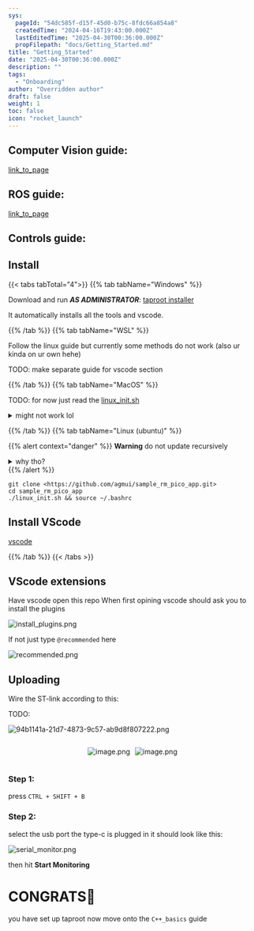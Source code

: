 ```yaml
---
sys:
  pageId: "54dc585f-d15f-45d0-b75c-8fdc66a854a8"
  createdTime: "2024-04-16T19:43:00.000Z"
  lastEditedTime: "2025-04-30T00:36:00.000Z"
  propFilepath: "docs/Getting_Started.md"
title: "Getting_Started"
date: "2025-04-30T00:36:00.000Z"
description: ""
tags:
  - "Onboarding"
author: "Overridden author"
draft: false
weight: 1
toc: false
icon: "rocket_launch"
---
```


## Computer Vision guide:

[link_to_page](86d45bc0-388b-4d26-8848-44f255f73d0e)

## ROS guide:

[link_to_page](3c76c1de-ec8f-46d6-8b0a-294005edc2d5)

## Controls guide:

## Install

{{< tabs tabTotal="4">}}
{{% tab tabName="Windows" %}}

Download and run _**AS ADMINISTRATOR**_: [taproot installer](https://github.com/Thornbots/TeachingFreshies/releases/tag/1.0)

It automatically installs all the tools and vscode.

{{% /tab %}}
{{% tab tabName="WSL" %}}

Follow the linux guide but currently some methods do not work (also ur kinda on ur own hehe)

TODO: make separate guide for vscode section

{{% /tab %}}
{{% tab tabName="MacOS" %}}

TODO: for now just read the [linux_init.sh](https://github.com/agmui/sample_rm_pico_app/blob/main/linux_init.sh)

<details>
<summary>might not work lol</summary>

`brew install libusb pkg-config`

Next install: [vscode](https://code.visualstudio.com/Download)

</details>

{{% /tab %}}
{{% tab tabName="Linux (ubuntu)" %}}

{{% alert context="danger" %}}
**Warning** do not update recursively
<details>
<summary>why tho?</summary>
There are some submodules that may go on for a while (like tinyusb) and I highly
recommend you don't need to get them.
If you want to see what submodules I update just look in `linux_init.sh`
</details>
{{% /alert %}}

```shell
git clone <https://github.com/agmui/sample_rm_pico_app.git>
cd sample_rm_pico_app
./linux_init.sh && source ~/.bashrc
```

## Install VScode

[vscode](https://code.visualstudio.com/Download)

{{% /tab %}}
{{< /tabs >}}

## VScode extensions

Have vscode open this repo
When first opining vscode should ask you to install the plugins

![install_plugins.png](https://prod-files-secure.s3.us-west-2.amazonaws.com/d518164a-d88e-44d1-a4ee-3adb3bd8bce0/89bd30f0-1825-4e77-867b-0a41ce370880/install_plugins.png?X-Amz-Algorithm=AWS4-HMAC-SHA256&X-Amz-Content-Sha256=UNSIGNED-PAYLOAD&X-Amz-Credential=ASIAZI2LB466Z2E7EWMW%2F20250815%2Fus-west-2%2Fs3%2Faws4_request&X-Amz-Date=20250815T034526Z&X-Amz-Expires=3600&X-Amz-Security-Token=IQoJb3JpZ2luX2VjEAoaCXVzLXdlc3QtMiJGMEQCIDM36L5DqlC9wZ5OZb04%2F20vveWQAmJSyt2q9Jr4w%2FRfAiAlvbD%2FrVh05vKnt6%2FitI7Za9Cas9pT%2FTOyzPWFkgscWSr%2FAwhTEAAaDDYzNzQyMzE4MzgwNSIMZd8tJsigsWWa6omzKtwDfwnBO%2B7d%2Btb3PrhJLVOCHnQVAymDNFQ75LzM183ax7PL9vXGLFG0bpOTVRZ1ZhkjXJ76tk262OjnE7I9fIx88YyK2A3srYlSXeUy7JzrLdcV94V%2BrRa3s%2Bo3IInTPnC61A%2FwZQfNKNv26gimVLmiZ3VDZ5mBuusKf9z%2BYizHqqbM6ZdaXD7lcUfrih7x0A9daN4vYl%2FxfBDR6cJ36bYFEjgp7HrM1g1O73%2BEti8U%2BTJVqYuqszjwRrmTBD7l645dcFpJPP2onsFnF3mPFoJiF6SWxd7Msy42TxN%2FF4gvbL9FxYkdzbJzuQuRH39pdy6tVYUNaCWKORRVxb9s0pRcqlq3dmDv1MZAy3IbuZYhcUtjhg8%2B6zf1tgq6nd2BwC%2FFOlEj1%2BIwyhWHQkPUz61WRD0P%2FaQLD6ngc%2F2fjX%2FLqRTbT0snzcioppZMMnbE9geec2ST3v15h9lRiWVyGgksJCa9pLNKJ%2Bb3oG%2BoBKG4F82fZ%2BGeJTc0yB5CnA3EfVXreHT1O%2F2G8ixmsvoPQeMFK4LJMI7H7u8tWkceGBLYmuARLxDdv3wrHd%2F%2B2ZC2NJhIev%2BGOm3573smAM27XGkGJZmu4MYAr%2BDWVrEvtGzYBxLCKjztidSlTGYpN2Ew9qL6xAY6pgE%2B4UhKu9gJKeOQ%2FyrOsMeZbsWU0aZytb64FsQqW2t7urvBpNKbqFMM6EcCNiSJFFYuzi7SCKbVHj3yeCm17DUqicHqOO3PO6RkTXY6mI9I1amHl4Ifw1POPJXeA8Oa5Fom77K%2BXtx%2FeF2ZFa51rzMhYbKKv70Q1GJKUNLb%2FOcM1MSd%2F3FEnkSyKtKDtiTIKAHVJAmhzH42etcgnr2C1xNA1NNZKPbV&X-Amz-Signature=923378b3fff50b1929c5dc0905b785a25580637167f28c392a63aef6866feb8a&X-Amz-SignedHeaders=host&x-amz-checksum-mode=ENABLED&x-id=GetObject)

If not just type `@recommended` here  

![recommended.png](https://prod-files-secure.s3.us-west-2.amazonaws.com/d518164a-d88e-44d1-a4ee-3adb3bd8bce0/61e661e9-5d85-4dfc-be0d-8d2097a5e793/recommended.png?X-Amz-Algorithm=AWS4-HMAC-SHA256&X-Amz-Content-Sha256=UNSIGNED-PAYLOAD&X-Amz-Credential=ASIAZI2LB466Z2E7EWMW%2F20250815%2Fus-west-2%2Fs3%2Faws4_request&X-Amz-Date=20250815T034526Z&X-Amz-Expires=3600&X-Amz-Security-Token=IQoJb3JpZ2luX2VjEAoaCXVzLXdlc3QtMiJGMEQCIDM36L5DqlC9wZ5OZb04%2F20vveWQAmJSyt2q9Jr4w%2FRfAiAlvbD%2FrVh05vKnt6%2FitI7Za9Cas9pT%2FTOyzPWFkgscWSr%2FAwhTEAAaDDYzNzQyMzE4MzgwNSIMZd8tJsigsWWa6omzKtwDfwnBO%2B7d%2Btb3PrhJLVOCHnQVAymDNFQ75LzM183ax7PL9vXGLFG0bpOTVRZ1ZhkjXJ76tk262OjnE7I9fIx88YyK2A3srYlSXeUy7JzrLdcV94V%2BrRa3s%2Bo3IInTPnC61A%2FwZQfNKNv26gimVLmiZ3VDZ5mBuusKf9z%2BYizHqqbM6ZdaXD7lcUfrih7x0A9daN4vYl%2FxfBDR6cJ36bYFEjgp7HrM1g1O73%2BEti8U%2BTJVqYuqszjwRrmTBD7l645dcFpJPP2onsFnF3mPFoJiF6SWxd7Msy42TxN%2FF4gvbL9FxYkdzbJzuQuRH39pdy6tVYUNaCWKORRVxb9s0pRcqlq3dmDv1MZAy3IbuZYhcUtjhg8%2B6zf1tgq6nd2BwC%2FFOlEj1%2BIwyhWHQkPUz61WRD0P%2FaQLD6ngc%2F2fjX%2FLqRTbT0snzcioppZMMnbE9geec2ST3v15h9lRiWVyGgksJCa9pLNKJ%2Bb3oG%2BoBKG4F82fZ%2BGeJTc0yB5CnA3EfVXreHT1O%2F2G8ixmsvoPQeMFK4LJMI7H7u8tWkceGBLYmuARLxDdv3wrHd%2F%2B2ZC2NJhIev%2BGOm3573smAM27XGkGJZmu4MYAr%2BDWVrEvtGzYBxLCKjztidSlTGYpN2Ew9qL6xAY6pgE%2B4UhKu9gJKeOQ%2FyrOsMeZbsWU0aZytb64FsQqW2t7urvBpNKbqFMM6EcCNiSJFFYuzi7SCKbVHj3yeCm17DUqicHqOO3PO6RkTXY6mI9I1amHl4Ifw1POPJXeA8Oa5Fom77K%2BXtx%2FeF2ZFa51rzMhYbKKv70Q1GJKUNLb%2FOcM1MSd%2F3FEnkSyKtKDtiTIKAHVJAmhzH42etcgnr2C1xNA1NNZKPbV&X-Amz-Signature=ce7e5c25af531c8f8903ca5784f32ea28efeb45d17633dd999e310e318739afe&X-Amz-SignedHeaders=host&x-amz-checksum-mode=ENABLED&x-id=GetObject)

## Uploading

Wire the ST-link according to this:

TODO:

![94b1141a-21d7-4873-9c57-ab9d8f807222.png](https://prod-files-secure.s3.us-west-2.amazonaws.com/d518164a-d88e-44d1-a4ee-3adb3bd8bce0/e5fad17d-ab82-4300-9f4c-505ab4b1202c/94b1141a-21d7-4873-9c57-ab9d8f807222.png?X-Amz-Algorithm=AWS4-HMAC-SHA256&X-Amz-Content-Sha256=UNSIGNED-PAYLOAD&X-Amz-Credential=ASIAZI2LB466Z2E7EWMW%2F20250815%2Fus-west-2%2Fs3%2Faws4_request&X-Amz-Date=20250815T034526Z&X-Amz-Expires=3600&X-Amz-Security-Token=IQoJb3JpZ2luX2VjEAoaCXVzLXdlc3QtMiJGMEQCIDM36L5DqlC9wZ5OZb04%2F20vveWQAmJSyt2q9Jr4w%2FRfAiAlvbD%2FrVh05vKnt6%2FitI7Za9Cas9pT%2FTOyzPWFkgscWSr%2FAwhTEAAaDDYzNzQyMzE4MzgwNSIMZd8tJsigsWWa6omzKtwDfwnBO%2B7d%2Btb3PrhJLVOCHnQVAymDNFQ75LzM183ax7PL9vXGLFG0bpOTVRZ1ZhkjXJ76tk262OjnE7I9fIx88YyK2A3srYlSXeUy7JzrLdcV94V%2BrRa3s%2Bo3IInTPnC61A%2FwZQfNKNv26gimVLmiZ3VDZ5mBuusKf9z%2BYizHqqbM6ZdaXD7lcUfrih7x0A9daN4vYl%2FxfBDR6cJ36bYFEjgp7HrM1g1O73%2BEti8U%2BTJVqYuqszjwRrmTBD7l645dcFpJPP2onsFnF3mPFoJiF6SWxd7Msy42TxN%2FF4gvbL9FxYkdzbJzuQuRH39pdy6tVYUNaCWKORRVxb9s0pRcqlq3dmDv1MZAy3IbuZYhcUtjhg8%2B6zf1tgq6nd2BwC%2FFOlEj1%2BIwyhWHQkPUz61WRD0P%2FaQLD6ngc%2F2fjX%2FLqRTbT0snzcioppZMMnbE9geec2ST3v15h9lRiWVyGgksJCa9pLNKJ%2Bb3oG%2BoBKG4F82fZ%2BGeJTc0yB5CnA3EfVXreHT1O%2F2G8ixmsvoPQeMFK4LJMI7H7u8tWkceGBLYmuARLxDdv3wrHd%2F%2B2ZC2NJhIev%2BGOm3573smAM27XGkGJZmu4MYAr%2BDWVrEvtGzYBxLCKjztidSlTGYpN2Ew9qL6xAY6pgE%2B4UhKu9gJKeOQ%2FyrOsMeZbsWU0aZytb64FsQqW2t7urvBpNKbqFMM6EcCNiSJFFYuzi7SCKbVHj3yeCm17DUqicHqOO3PO6RkTXY6mI9I1amHl4Ifw1POPJXeA8Oa5Fom77K%2BXtx%2FeF2ZFa51rzMhYbKKv70Q1GJKUNLb%2FOcM1MSd%2F3FEnkSyKtKDtiTIKAHVJAmhzH42etcgnr2C1xNA1NNZKPbV&X-Amz-Signature=8649d8138e267b92d91456b714c3463e24fef1af7f1e5ef630d7189632d398ae&X-Amz-SignedHeaders=host&x-amz-checksum-mode=ENABLED&x-id=GetObject)

<div style="display: flex;flex-direction: row; column-gap:10px; max-width: 630px;justify-content: center;">
<div>

![image.png](https://prod-files-secure.s3.us-west-2.amazonaws.com/d518164a-d88e-44d1-a4ee-3adb3bd8bce0/210ecb78-1116-4d7b-b9b7-2292f66fa2c2/image.png?X-Amz-Algorithm=AWS4-HMAC-SHA256&X-Amz-Content-Sha256=UNSIGNED-PAYLOAD&X-Amz-Credential=ASIAZI2LB4666XR465PJ%2F20250815%2Fus-west-2%2Fs3%2Faws4_request&X-Amz-Date=20250815T034529Z&X-Amz-Expires=3600&X-Amz-Security-Token=IQoJb3JpZ2luX2VjEAoaCXVzLXdlc3QtMiJHMEUCIEx2BQm9PuyJWlBO29GyYF4CUA2VkBSrEp3EiA8ktgLnAiEA%2BCnJrYsqHhro8VJ0CO3ch%2FL3hQUBs3PbmHx8n3epX5Mq%2FwMIUxAAGgw2Mzc0MjMxODM4MDUiDLbsMomwmwLDe2wCFCrcA%2BSv6Yr8RLwkO7%2FLUNQGmqmYsrRse%2FB%2FNy%2Bz%2BLRPGc1b3vaBGe40g0ro%2F077GjstSIIpli7M4Jghq%2BDOjFsRRCpDDekIUzFuhxdUEZhQqPL6en9Ra9SdFV6WQe3PH%2FIAH234cm5SxBOFMD6iKcb3rcWLBbqJ6nQY%2BPihV2rm2XKg2Hdur%2F5RZB73riFHgEJRHqcTE4A0Mah784mzpq3A9xjZomJGxtXdgseQZINutm%2BKLGX1wkkmwc5zq9Nzu0o8mmctXpYPV2ce7fbNaT1eM2TAUZ04FKm9aAxIauwR0nYbswmnb14RqaDKHvRddXnAKOrAelCNRGp1r2R9jdz4gE%2FwEGvA4A9RVM8S%2Fz04dhRo%2BNKDbEKBs11tXtKvG0WwLepzhxROBqpf4giWSPmTrB6K%2FrTj9kRZSdvinnF8FZnDujxO4LxW%2BRCP0mETvuy7WnxX4iUsX4ZGyf3%2BsCSfn5SGlmUk8HqW12RomU259pYHMKA7sIMsINFz%2BOIdbkg4gvIZ4f7QKzXgcWcEU7iscyC4Q0XolsPgkJOFQAbMRguNegQJic66qERWrYrNEfS4QW89ESZyyekrl7hHP4MEVbZctKklSTW4VFizkeEi2tVB6FizlUnIj7%2F3JNWTMPOj%2BsQGOqUBpBB2pwumpxCLhe8STbLQttxqZcWQAcTWxDlx2Gqajo4Ll5WWdiSO7VgKg5mcSXCZKKSycVOM6vD46fbOVhxQJPcgs1u35TmkUJ%2FxAc3dZD%2BlG8wt05TB7LCweK%2FlABrXCgBwV8lj25%2FK7PjsmmBo7sXKd2jYvzCgfZFY30KKMDC6xffNlGfpGpA6wiLTMAHVvYG3Il2Af8b1taXRQd2EHGc5x4xW&X-Amz-Signature=cceacfdfddc408e188604a78fb7ed2b8ae1bc8a352ab3aa3b76ffc5340a5a516&X-Amz-SignedHeaders=host&x-amz-checksum-mode=ENABLED&x-id=GetObject)

</div>
<div>

![image.png](https://prod-files-secure.s3.us-west-2.amazonaws.com/d518164a-d88e-44d1-a4ee-3adb3bd8bce0/33a0fd0f-8ca6-4a86-8e09-26e95ded1fff/image.png?X-Amz-Algorithm=AWS4-HMAC-SHA256&X-Amz-Content-Sha256=UNSIGNED-PAYLOAD&X-Amz-Credential=ASIAZI2LB466SZNHHIYD%2F20250815%2Fus-west-2%2Fs3%2Faws4_request&X-Amz-Date=20250815T034530Z&X-Amz-Expires=3600&X-Amz-Security-Token=IQoJb3JpZ2luX2VjEAoaCXVzLXdlc3QtMiJHMEUCIQCCTHtADLw%2BKIUWgbTclHirY6TmQnomKzLmigpzoTZ8LAIgbQE9jXxz18PPOaMXcxv8pYKkLiH3xwSm3CIZjU%2FTF7Uq%2FwMIUxAAGgw2Mzc0MjMxODM4MDUiDDSXWA6ErAVdaGg1WSrcA2QbWLNehaBeDyr23Pac6tn13hEhlG7%2F30NcSRuljRocbN5eKiVJzkR%2BpQmrjheGeFPuyuKXmkpSoYL0y2dyECW9gKhdak8tgLAysosLJ8daFZgYPUAaZW2G1xRxSoaACB8zoTphYgSUrYnktAL5aYoPxWd2mo2gD18pqmVgaAlgnNI0vP5bGmG47LlPg3jTcoisbUZbu2ViVvgt%2BhqQX8TatdIVvZNaR%2BFvmg23XvaR9gx8GAcO76sfEudylkEpI%2FVlCjHDLh%2ByzOwMEi2erUOceSxcNHUzcQ7pidu5Zjj95CW4CCYofvQxLFENblOLyd7Mp9Pyc8Md%2FuEiM1qXMKG0RJ23Vtnzi4AM%2FBYtuzoB8pbfhYCP24KTiu9T9G3JN%2Bu0ur5OshDw1kD3nWkTIGxTGxrS2zwiJ2C%2FaPh6cb0ElrvO0vPDlo31FMxoMfMKMFDTuo1EYt%2FS4EypWK1qUwsNFCaIqZSH18zzUklYsR0r9ZNICtQBsZnFE4EGj%2FNJBnjMug4JmL3v%2FDe%2BSyX%2FgU5kxUfx%2FWY0XP0dxJWWRerq9b5kbd4eJhXFT%2FlxAC36rFAscLGVcH%2Baw0PWenvtYuHTQwoya5%2FRjpqkYNpN2OTom5LTL7w5T3e2hJJVMJaj%2BsQGOqUBeNnbjRM7O8hUX8L3ns%2BVu1NjnpwyYUUU34xYANZ6FiA9ZeQ8Ev9gVInDwP4S458l%2FPbZr8gccteiYf99w3Oaltgu6yjWPhTEqrrt2NcAq857MhtoSbdJq9KH7P5ndHSyVR3ifaNcbjWizhqeLRNrMGJ3nmVtWE5Obl3u%2BgmmnU9RpdO8ysWPTcHTeEcSIRiI3SPWAK7QnaKiUvaBIAotC2QGy6ws&X-Amz-Signature=02cd15039bd3376a7af18c78c6dde98b67bf1696c30ceeb3dd4e7829caa6260e&X-Amz-SignedHeaders=host&x-amz-checksum-mode=ENABLED&x-id=GetObject)

</div>
</div>

### Step 1:

press `CTRL + SHIFT + B`

### Step 2:

select the usb port the type-c is plugged in it should look like this:

![serial_monitor.png](https://prod-files-secure.s3.us-west-2.amazonaws.com/d518164a-d88e-44d1-a4ee-3adb3bd8bce0/f03f4774-05d4-4393-b6a0-d5efb6d315ab/serial_monitor.png?X-Amz-Algorithm=AWS4-HMAC-SHA256&X-Amz-Content-Sha256=UNSIGNED-PAYLOAD&X-Amz-Credential=ASIAZI2LB466Z2E7EWMW%2F20250815%2Fus-west-2%2Fs3%2Faws4_request&X-Amz-Date=20250815T034526Z&X-Amz-Expires=3600&X-Amz-Security-Token=IQoJb3JpZ2luX2VjEAoaCXVzLXdlc3QtMiJGMEQCIDM36L5DqlC9wZ5OZb04%2F20vveWQAmJSyt2q9Jr4w%2FRfAiAlvbD%2FrVh05vKnt6%2FitI7Za9Cas9pT%2FTOyzPWFkgscWSr%2FAwhTEAAaDDYzNzQyMzE4MzgwNSIMZd8tJsigsWWa6omzKtwDfwnBO%2B7d%2Btb3PrhJLVOCHnQVAymDNFQ75LzM183ax7PL9vXGLFG0bpOTVRZ1ZhkjXJ76tk262OjnE7I9fIx88YyK2A3srYlSXeUy7JzrLdcV94V%2BrRa3s%2Bo3IInTPnC61A%2FwZQfNKNv26gimVLmiZ3VDZ5mBuusKf9z%2BYizHqqbM6ZdaXD7lcUfrih7x0A9daN4vYl%2FxfBDR6cJ36bYFEjgp7HrM1g1O73%2BEti8U%2BTJVqYuqszjwRrmTBD7l645dcFpJPP2onsFnF3mPFoJiF6SWxd7Msy42TxN%2FF4gvbL9FxYkdzbJzuQuRH39pdy6tVYUNaCWKORRVxb9s0pRcqlq3dmDv1MZAy3IbuZYhcUtjhg8%2B6zf1tgq6nd2BwC%2FFOlEj1%2BIwyhWHQkPUz61WRD0P%2FaQLD6ngc%2F2fjX%2FLqRTbT0snzcioppZMMnbE9geec2ST3v15h9lRiWVyGgksJCa9pLNKJ%2Bb3oG%2BoBKG4F82fZ%2BGeJTc0yB5CnA3EfVXreHT1O%2F2G8ixmsvoPQeMFK4LJMI7H7u8tWkceGBLYmuARLxDdv3wrHd%2F%2B2ZC2NJhIev%2BGOm3573smAM27XGkGJZmu4MYAr%2BDWVrEvtGzYBxLCKjztidSlTGYpN2Ew9qL6xAY6pgE%2B4UhKu9gJKeOQ%2FyrOsMeZbsWU0aZytb64FsQqW2t7urvBpNKbqFMM6EcCNiSJFFYuzi7SCKbVHj3yeCm17DUqicHqOO3PO6RkTXY6mI9I1amHl4Ifw1POPJXeA8Oa5Fom77K%2BXtx%2FeF2ZFa51rzMhYbKKv70Q1GJKUNLb%2FOcM1MSd%2F3FEnkSyKtKDtiTIKAHVJAmhzH42etcgnr2C1xNA1NNZKPbV&X-Amz-Signature=50ce9e1e8f3f7305767a955555de1a0efab33e43cd89e4868e25e9d41617d96e&X-Amz-SignedHeaders=host&x-amz-checksum-mode=ENABLED&x-id=GetObject)

then hit **Start Monitoring**

# CONGRATS🎉

you have set up taproot now move onto the `C++_basics` guide
